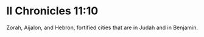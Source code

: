 # II Chronicles 11:10

Zorah, Aijalon, and Hebron, fortified cities that are in Judah and in Benjamin.

